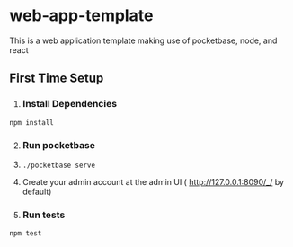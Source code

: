 # web-app-template
This is a web application template making use of pocketbase, node, and react

## First Time Setup

1. ### Install Dependencies
```npm install```

2. ### Run pocketbase
1. ```./pocketbase serve```
2. Create your admin account at the admin UI ( http://127.0.0.1:8090/_/ by default)

3. ### Run tests
```npm test```